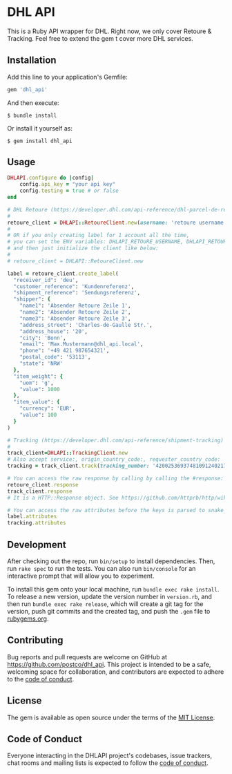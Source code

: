 # DHL API

This is a Ruby API wrapper for DHL. Right now, we only cover Retoure & Tracking. Feel free to extend the gem t cover more DHL services.

## Installation

Add this line to your application's Gemfile:

```ruby
gem 'dhl_api'
```

And then execute:

    $ bundle install

Or install it yourself as:

    $ gem install dhl_api

## Usage

```ruby
DHLAPI.configure do |config|
    config.api_key = "your api key"
    config.testing = true # or false
end

# DHL Retoure (https://developer.dhl.com/api-reference/dhl-parcel-de-returns-post-parcel-germany)
#
retoure_client = DHLAPI::RetoureClient.new(username: 'retoure username', password: 'retoure password')
#
# OR if you only creating label for 1 account all the time,
# you can set the ENV variables: DHLAPI_RETOURE_USERNAME, DHLAPI_RETOURE_PASSWORD,
# and then just initialize the client like below:
#
# retoure_client = DHLAPI::RetoureClient.new

label = retoure_client.create_label(
  "receiver_id": 'deu',
  "customer_reference": 'Kundenreferenz',
  "shipment_reference": 'Sendungsreferenz',
  "shipper": {
    "name1": 'Absender Retoure Zeile 1',
    "name2": 'Absender Retoure Zeile 2',
    "name3": 'Absender Retoure Zeile 3',
    "address_street": 'Charles-de-Gaulle Str.',
    "address_house": '20',
    "city": 'Bonn',
    "email": 'Max.Mustermann@dhl_api.local',
    "phone": '+49 421 987654321',
    "postal_code": '53113',
    "state": 'NRW'
  },
  "item_weight": {
    "uom": 'g',
    "value": 1000
  },
  "item_value": {
    "currency": 'EUR',
    "value": 100
  }
)

# Tracking (https://developer.dhl.com/api-reference/shipment-tracking)
#
track_client=DHLAPI::TrackingClient.new
# Also accept service:, origin_country_code:, requester_country_code:
tracking = track_client.track(tracking_number: '420025369374810912402173942693')

# You can access the raw response by calling by calling the #response:
retoure_client.response
track_client.response
# It is a HTTP::Response object. See https://github.com/httprb/http/wiki/Response-Handling for more info.

# You can access the raw attributes before the keys is parsed to snake_case by calling the #attributes:
label.attributes
tracking.attributes
```

## Development

After checking out the repo, run `bin/setup` to install dependencies. Then, run `rake spec` to run the tests. You can also run `bin/console` for an interactive prompt that will allow you to experiment.

To install this gem onto your local machine, run `bundle exec rake install`. To release a new version, update the version number in `version.rb`, and then run `bundle exec rake release`, which will create a git tag for the version, push git commits and the created tag, and push the `.gem` file to [rubygems.org](https://rubygems.org).

## Contributing

Bug reports and pull requests are welcome on GitHub at https://github.com/postco/dhl_api. This project is intended to be a safe, welcoming space for collaboration, and contributors are expected to adhere to the [code of conduct](https://github.com/postco/dhl_api/blob/main/CODE_OF_CONDUCT.md).

## License

The gem is available as open source under the terms of the [MIT License](https://opensource.org/licenses/MIT).

## Code of Conduct

Everyone interacting in the DHLAPI project's codebases, issue trackers, chat rooms and mailing lists is expected to follow the [code of conduct](https://github.com/postco/dhl_api/blob/main/CODE_OF_CONDUCT.md).
